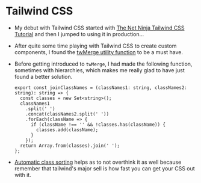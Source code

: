 # Tailwind CSS

- My debut with Tailwind CSS started with [The Net Ninja Tailwind CSS Tutorial](https://github.com/elsheraey/netninja-tailwind-css) and then I jumped to using it in production...

- After quite some time playing with Tailwind CSS to create custom components, I found the [twMerge utility function](https://www.npmjs.com/package/tailwind-merge) to be a must have. 

- Before getting introduced to `twMerge`, I had made the following function, sometimes with hierarchies, which makes me really glad to have just found a better solution.

  ```
  export const joinClassNames = (classNames1: string, classNames2: string): string => {
    const classes = new Set<string>();
    classNames1
      .split(' ')
      .concat(classNames2.split(' '))
      .forEach(className => {
        if (className !== '' && !classes.has(className)) {
          classes.add(className);
        }
      });
    return Array.from(classes).join(' ');
  };
  ```

- [Automatic class sorting](https://tailwindcss.com/blog/automatic-class-sorting-with-prettier) helps as to not overthink it as well because remember that tailwind's major sell is how fast you can get your CSS out with it.